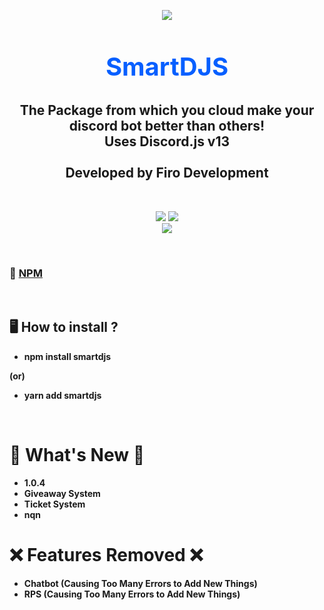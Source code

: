 <p align="center"><img align="center" style="margin-bottom:-6px" src="https://i.imgur.com/kGAUCNo_d.webp?maxwidth=128&fidelity=grand"></p>

<h2 style="font-size:2.5rem; color:#075FFF" align="center">SmartDJS</h2>

<h2 align="center"> The Package from which you cloud make your discord bot better than others! <br>Uses Discord.js v13<br><br>Developed by Firo Development</h2>
<br>
<p align="center">
   <a href="https://www.npmjs.com/package/smartdjs"><img src="https://img.shields.io/npm/v/smartdjs.svg?style=flat-square" /></a>
 <a href="https://www.npmjs.com/package/smartdjs"><img src="https://img.shields.io/npm/dt/smartdjs?style=flat-square" /></a><br>
   <a href="https://www.npmjs.com/package/smartdjs"><img src="https://nodei.co/npm/smartdjs.png?downloadRank=true&downloads=true&downloadRank=true&stars=true" /></a><br>
</p>
<br>

### 📂 [NPM](https://npmjs.com/smartdjs)

</br>

## 🖥️ <b>How to install ?

- npm install smartdjs

   
(or)
- yarn add smartdjs
<br>

# 🎉 What's New 🎉
- 1.0.4
- Giveaway System
- Ticket System
- nqn
# ❌ Features Removed ❌

- Chatbot (Causing Too Many Errors to Add New Things)
- RPS (Causing Too Many Errors to Add New Things)

